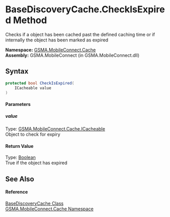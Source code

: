 BaseDiscoveryCache.CheckIsExpired Method
========================================
Checks if a object has been cached past the defined caching time or if internally the object has been marked as expired

**Namespace:** [GSMA.MobileConnect.Cache][1]  
**Assembly:** GSMA.MobileConnect (in GSMA.MobileConnect.dll)

Syntax
------

```csharp
protected bool CheckIsExpired(
	ICacheable value
)
```

#### Parameters

##### *value*
Type: [GSMA.MobileConnect.Cache.ICacheable][2]  
Object to check for expiry

#### Return Value
Type: [Boolean][3]  
True if the object has expired

See Also
--------

#### Reference
[BaseDiscoveryCache Class][4]  
[GSMA.MobileConnect.Cache Namespace][1]  

[1]: ../README.md
[2]: ../ICacheable/README.md
[3]: http://msdn.microsoft.com/en-us/library/a28wyd50
[4]: README.md
[5]: ../../_icons/Help.png